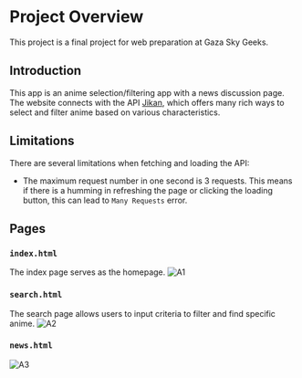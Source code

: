 # Project Overview

This project is a final project for web preparation at Gaza Sky Geeks.

## Introduction

This app is an anime selection/filtering app with a news discussion page. The website connects with the API [Jikan](https://jikan.moe/), which offers many rich ways to select and filter anime based on various characteristics.

## Limitations

There are several limitations when fetching and loading the API:

- The maximum request number in one second is 3 requests. This means if there is a humming in refreshing the page or clicking the loading button, this can lead to `Many Requests` error.
## Pages
### `index.html`

The index page serves as the homepage.
![A1](https://github.com/user-attachments/assets/60a2aab4-6481-4497-a7a0-853055ff89ed)

### `search.html`

The search page allows users to input criteria to filter and find specific anime.
![A2](https://github.com/user-attachments/assets/5ff57439-3833-481b-bdd7-b159338a658d)

### `news.html`

![A3](https://github.com/user-attachments/assets/688eaac9-a74e-4924-a130-2ed01fc24e3c)

